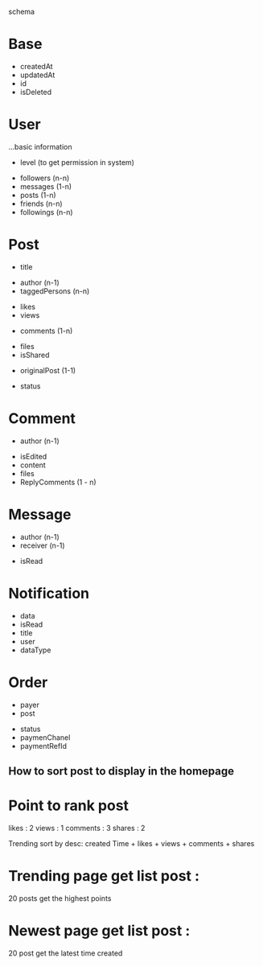 schema

# Base

- createdAt
- updatedAt
- id
- isDeleted

# User

...basic information

- level (to get permission in system)

* followers (n-n)
* messages (1-n)
* posts (1-n)
* friends (n-n)
* followings (n-n)

# Post

- title

* author (n-1)
* taggedPersons (n-n)

- likes
- views

* comments (1-n)

- files
- isShared

* originalPost (1-1)

- status

# Comment

- author (n-1)

* isEdited
* content
* files
* ReplyComments (1 - n)

# Message

- author (n-1)
- receiver (n-1)

* isRead

# Notification

- data
- isRead
- title
- user
- dataType

# Order

- payer
- post

* status
* paymenChanel
* paymentRefId

## How to sort post to display in the homepage

# Point to rank post

likes : 2
views : 1
comments : 3
shares : 2

Trending sort by desc: created Time + likes + views + comments + shares

# Trending page get list post :

20 posts get the highest points

# Newest page get list post :

20 post get the latest time created
